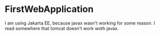 # FirstWebApplication
I am using Jakarta EE, because javax wasn't working for some reason.
I read somewhere that tomcat doesn't work woth javax.
